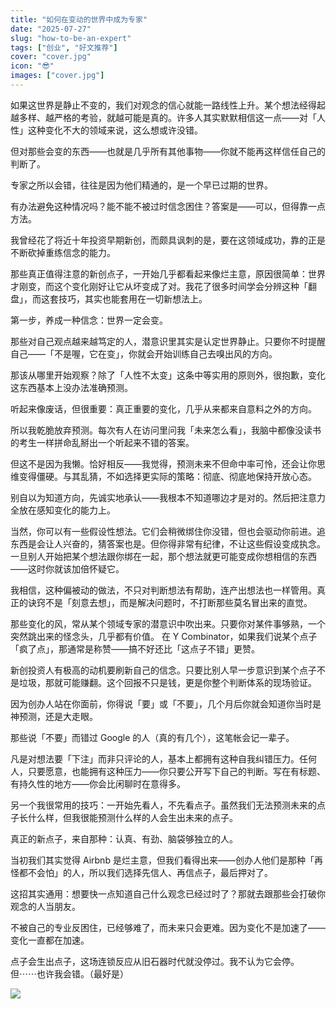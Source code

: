 ```yaml
---
title: "如何在变动的世界中成为专家"
date: "2025-07-27"
slug: "how-to-be-an-expert"
tags: ["创业", "好文推荐"]
cover: "cover.jpg"
icon: "😎"
images: ["cover.jpg"]
---
```

如果这世界是静止不变的，我们对观念的信心就能一路线性上升。某个想法经得起越多样、越严格的考验，就越可能是真的。许多人其实默默相信这一点——对「人性」这种变化不大的领域来说，这么想或许没错。



但对那些会变的东西——也就是几乎所有其他事物——你就不能再这样信任自己的判断了。



专家之所以会错，往往是因为他们精通的，是一个早已过期的世界。



有办法避免这种情况吗？能不能不被过时信念困住？答案是——可以，但得靠一点方法。



我曾经花了将近十年投资早期新创，而颇具讽刺的是，要在这领域成功，靠的正是不断砍掉重练信念的能力。



那些真正值得注意的新创点子，一开始几乎都看起来像烂主意，原因很简单：世界才刚变，而这个变化刚好让它从坏变成了对。我花了很多时间学会分辨这种「翻盘」，而这套技巧，其实也能套用在一切新想法上。



第一步，养成一种信念：世界一定会变。



那些对自己观点越来越笃定的人，潜意识里其实是认定世界静止。只要你不时提醒自己——「不是喔，它在变」，你就会开始训练自己去嗅出风的方向。



那该从哪里开始观察？除了「人性不太变」这条中等实用的原则外，很抱歉，变化这东西基本上没办法准确预测。



听起来像废话，但很重要：真正重要的变化，几乎从来都来自意料之外的方向。



所以我乾脆放弃预测。每次有人在访问里问我「未来怎么看」，我脑中都像没读书的考生一样拼命乱掰出一个听起来不错的答案。



但这不是因为我懒。恰好相反——我觉得，预测未来不但命中率可怜，还会让你思维变得僵硬。与其乱猜，不如选择更实际的策略：彻底、彻底地保持开放心态。



别自以为知道方向，先诚实地承认——我根本不知道哪边才是对的。然后把注意力全放在感知变化的能力上。



当然，你可以有一些假设性想法。它们会稍微绑住你没错，但也会驱动你前进。追东西是会让人兴奋的，猜答案也是。但你得非常有纪律，不让这些假设变成执念。
一旦别人开始把某个想法跟你绑在一起，那个想法就更可能变成你想相信的东西——这时你就该加倍怀疑它。



我相信，这种偏被动的做法，不只对判断想法有帮助，连产出想法也一样管用。真正的诀窍不是「刻意去想」，而是解决问题时，不打断那些莫名冒出来的直觉。



那些变化的风，常从某个领域专家的潜意识中吹出来。只要你对某件事够熟，一个突然跳出来的怪念头，几乎都有价值。
在 Y Combinator，如果我们说某个点子「疯了点」，那通常是称赞——搞不好还比「这点子不错」更赞。



新创投资人有极高的动机要刷新自己的信念。只要比别人早一步意识到某个点子不是垃圾，那就可能赚翻。这个回报不只是钱，更是你整个判断体系的现场验证。



因为创办人站在你面前，你得说「要」或「不要」，几个月后你就会知道你当时是神预测，还是大走眼。



那些说「不要」而错过 Google 的人（真的有几个），这笔帐会记一辈子。



凡是对想法要「下注」而非只评论的人，基本上都拥有这种自我纠错压力。任何人，只要愿意，也能拥有这种压力——你只要公开写下自己的判断。写在有标题、有持久性的地方——你会比闲聊时在意得多。



另一个我很常用的技巧：一开始先看人，不先看点子。虽然我们无法预测未来的点子长什么样，但我很能预测什么样的人会生出未来的点子。



真正的新点子，来自那种：认真、有劲、脑袋够独立的人。



当初我们其实觉得 Airbnb 是烂主意，但我们看得出来——创办人他们是那种「再怪都不会怕」的人，所以我们选择先信人、再信点子，最后押对了。



这招其实通用：想要快一点知道自己什么观念已经过时了？那就去跟那些会打破你观念的人当朋友。



不被自己的专业反困住，已经够难了，而未来只会更难。因为变化不是加速了——变化一直都在加速。



点子会生出点子，这场连锁反应从旧石器时代就没停过。我不认为它会停。
但⋯⋯也许我会错。（最好是）




![](https://prod-files-secure.s3.us-west-2.amazonaws.com/112d0858-5090-4d34-a606-b75eb8d65fd2/46476355-9cf3-4e99-9b7a-3531bc426380/1000202064.png?X-Amz-Algorithm=AWS4-HMAC-SHA256&X-Amz-Content-Sha256=UNSIGNED-PAYLOAD&X-Amz-Credential=ASIAZI2LB4667S74XLKA%2F20251004%2Fus-west-2%2Fs3%2Faws4_request&X-Amz-Date=20251004T005559Z&X-Amz-Expires=3600&X-Amz-Security-Token=IQoJb3JpZ2luX2VjELn%2F%2F%2F%2F%2F%2F%2F%2F%2F%2FwEaCXVzLXdlc3QtMiJHMEUCIFuqIOx%2FGYpQNGr%2B%2BJ2TM%2FrdOUIFNiMHdrMs4OHKJbFxAiEA0dVkW%2B3Ze5vAdNyC8fJQsGAzjsQopQCEL89hiyhYJxIq%2FwMIURAAGgw2Mzc0MjMxODM4MDUiDF0%2BxerOtqBqR%2BdOFircA8hNYaQM%2FUrezts0DIKSq2AKzIVK2WkCVeYD4Q2qpP3C0JX%2Fa3gkRcWf7sDBPJfYD7EYotTb4oQU831t5b5ClqXrLljrDh5UkskY0qqXtN58Yzc%2BYyDYkeM7iqVyRGGtkOUEflCew6gd7glxybe0kgS4dGFZBn3cN%2FV%2BSlSmpMw4dhuY%2BREwBcOq26%2BgFTbvLEApItVXQrmfIplaaM%2FFOqFvK1cE%2FDCaCAJnR2Mb9MyIcv6%2BHC2G2xb8zPngX1uoBR9c4sGWZsVSjr6Vb%2BL9oGmUdLWW7yzHWElR2D%2FKEjOElDdjqGae7Fqezn8FrSRBKGSBCO4UvSvxpBpCVf7raYUy3EhXn6pJBEGjvnzmFp5ahEd3WAa7tdVRHiUWWc7IkBI1QDwJ1qJwPzwRI0SIX%2B9AulXRr%2B%2F%2BJNgAEnBqstesFfxwMzjK%2FysOqa6xBK545%2BqO28an%2FQeFVL6GwNATnYsVUpQ8pbDliP6OX%2BuJkE1YJmBBlL0azRwfCK89KqNQyFv7GAsGD8jJN%2BmOfb8O4bQap%2B2cdqSiYTVnaL4k4zpvUobzNF7O%2FkE2yU0pzp9arz9JlM5FJfSyJVVb%2BBa5KZHNNO6I6byXi5E7M5JXLsn1DK%2BBSSMM2Nz2ikE7MJrQgccGOqUBC0EXtq%2B2sZfrQFV13yup%2FTQgSyrhVz4CmaGfvoMmEvAGxBpCttYW9B2Nxd1J3i5PC%2BAKJG4PhW8slB073Xr6QJg%2B9MZWdsC3nINYZKpchVu5Tj2dsZXuG%2B3YSyYyTaRgEZzsT%2BUWkxL%2F1JDaOlEj6U%2BN%2B4ZNUY56WvemPRnfxJQ0HjUcW%2Fi6HfJfR9uEDIgo27CZtQ5czfCRHVFOFQWeALqWsXid&X-Amz-Signature=926921cc6bcf6714cb4c7b839b0adc51a3cffd4a86983fc9b13ddf344eff4b0a&X-Amz-SignedHeaders=host&x-amz-checksum-mode=ENABLED&x-id=GetObject)

